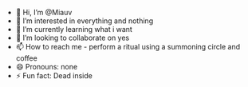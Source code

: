 - 👋 Hi, I’m @Miauv
- 👀 I’m interested in everything and nothing
- 🌱 I’m currently learning what i want
- 💞️ I’m looking to collaborate on yes
- 📫 How to reach me - perform a ritual using a summoning circle and coffee
- 😄 Pronouns: none
- ⚡ Fun fact: Dead inside

<!---
Miauv/Miauv is a ✨ special ✨ repository because its `README.md` (this file) appears on your GitHub profile.
You can click the Preview link to take a look at your changes.
--->
